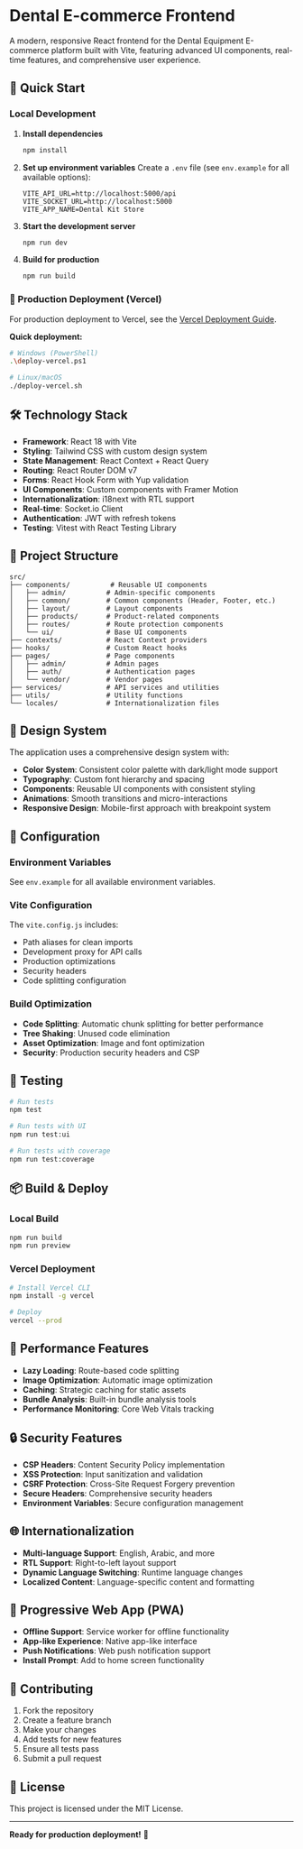 # Dental E-commerce Frontend

A modern, responsive React frontend for the Dental Equipment E-commerce platform built with Vite, featuring advanced UI components, real-time features, and comprehensive user experience.

## 🚀 Quick Start

### Local Development

1. **Install dependencies**
   ```bash
   npm install
   ```

2. **Set up environment variables**
   Create a `.env` file (see `env.example` for all available options):
   ```env
   VITE_API_URL=http://localhost:5000/api
   VITE_SOCKET_URL=http://localhost:5000
   VITE_APP_NAME=Dental Kit Store
   ```

3. **Start the development server**
   ```bash
   npm run dev
   ```

4. **Build for production**
   ```bash
   npm run build
   ```

### 🚀 Production Deployment (Vercel)

For production deployment to Vercel, see the [Vercel Deployment Guide](VERCEL_DEPLOYMENT.md).

**Quick deployment:**
```bash
# Windows (PowerShell)
.\deploy-vercel.ps1

# Linux/macOS
./deploy-vercel.sh
```

## 🛠 Technology Stack

- **Framework**: React 18 with Vite
- **Styling**: Tailwind CSS with custom design system
- **State Management**: React Context + React Query
- **Routing**: React Router DOM v7
- **Forms**: React Hook Form with Yup validation
- **UI Components**: Custom components with Framer Motion
- **Internationalization**: i18next with RTL support
- **Real-time**: Socket.io Client
- **Authentication**: JWT with refresh tokens
- **Testing**: Vitest with React Testing Library

## 📁 Project Structure

```
src/
├── components/          # Reusable UI components
│   ├── admin/          # Admin-specific components
│   ├── common/         # Common components (Header, Footer, etc.)
│   ├── layout/         # Layout components
│   ├── products/       # Product-related components
│   ├── routes/         # Route protection components
│   └── ui/             # Base UI components
├── contexts/           # React Context providers
├── hooks/              # Custom React hooks
├── pages/              # Page components
│   ├── admin/          # Admin pages
│   ├── auth/           # Authentication pages
│   └── vendor/         # Vendor pages
├── services/           # API services and utilities
├── utils/              # Utility functions
└── locales/            # Internationalization files
```

## 🎨 Design System

The application uses a comprehensive design system with:
- **Color System**: Consistent color palette with dark/light mode support
- **Typography**: Custom font hierarchy and spacing
- **Components**: Reusable UI components with consistent styling
- **Animations**: Smooth transitions and micro-interactions
- **Responsive Design**: Mobile-first approach with breakpoint system

## 🔧 Configuration

### Environment Variables

See `env.example` for all available environment variables.

### Vite Configuration

The `vite.config.js` includes:
- Path aliases for clean imports
- Development proxy for API calls
- Production optimizations
- Security headers
- Code splitting configuration

### Build Optimization

- **Code Splitting**: Automatic chunk splitting for better performance
- **Tree Shaking**: Unused code elimination
- **Asset Optimization**: Image and font optimization
- **Security**: Production security headers and CSP

## 🧪 Testing

```bash
# Run tests
npm test

# Run tests with UI
npm run test:ui

# Run tests with coverage
npm run test:coverage
```

## 📦 Build & Deploy

### Local Build
```bash
npm run build
npm run preview
```

### Vercel Deployment
```bash
# Install Vercel CLI
npm install -g vercel

# Deploy
vercel --prod
```

## 🚀 Performance Features

- **Lazy Loading**: Route-based code splitting
- **Image Optimization**: Automatic image optimization
- **Caching**: Strategic caching for static assets
- **Bundle Analysis**: Built-in bundle analysis tools
- **Performance Monitoring**: Core Web Vitals tracking

## 🔒 Security Features

- **CSP Headers**: Content Security Policy implementation
- **XSS Protection**: Input sanitization and validation
- **CSRF Protection**: Cross-Site Request Forgery prevention
- **Secure Headers**: Comprehensive security headers
- **Environment Variables**: Secure configuration management

## 🌐 Internationalization

- **Multi-language Support**: English, Arabic, and more
- **RTL Support**: Right-to-left layout support
- **Dynamic Language Switching**: Runtime language changes
- **Localized Content**: Language-specific content and formatting

## 📱 Progressive Web App (PWA)

- **Offline Support**: Service worker for offline functionality
- **App-like Experience**: Native app-like interface
- **Push Notifications**: Web push notification support
- **Install Prompt**: Add to home screen functionality

## 🤝 Contributing

1. Fork the repository
2. Create a feature branch
3. Make your changes
4. Add tests for new features
5. Ensure all tests pass
6. Submit a pull request

## 📄 License

This project is licensed under the MIT License.

---

**Ready for production deployment!** 🎉
